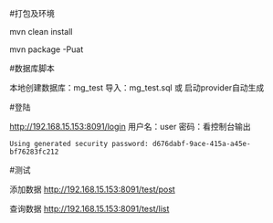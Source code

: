 #打包及环境

mvn clean install

mvn package -Puat

#数据库脚本

本地创建数据库：mg_test
导入：mg_test.sql 或 启动provider自动生成


#登陆

http://192.168.15.153:8091/login
用户名：user
密码：看控制台输出

```
Using generated security password: d676dabf-9ace-415a-a45e-bf76283fc212
```

#测试

添加数据
http://192.168.15.153:8091/test/post

查询数据
http://192.168.15.153:8091/test/list
